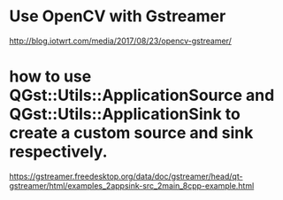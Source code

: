 # Use OpenCV with Gstreamer
http://blog.iotwrt.com/media/2017/08/23/opencv-gstreamer/
#  how to use QGst::Utils::ApplicationSource and QGst::Utils::ApplicationSink to create a custom source and sink respectively.
https://gstreamer.freedesktop.org/data/doc/gstreamer/head/qt-gstreamer/html/examples_2appsink-src_2main_8cpp-example.html
